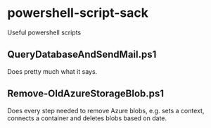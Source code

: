 # powershell-script-sack
Useful powershell scripts

## QueryDatabaseAndSendMail.ps1
Does pretty much what it says.

## Remove-OldAzureStorageBlob.ps1
Does every step needed to remove Azure blobs, e.g. sets a context, connects a container and deletes blobs based on date. 